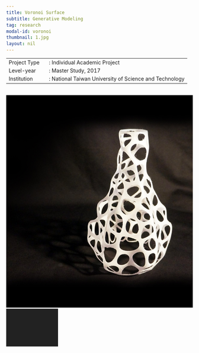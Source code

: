 ```yaml
---
title: Voronoi Surface
subtitle: Generative Modeling
tag: research
modal-id: voronoi
thumbnail: 1.jpg
layout: nil
---
```

<table class="table__research">
    <tbody>
        <tr>
            <td>
                Project Type&nbsp;&nbsp;&nbsp;
            </td>
            <td>
                : Individual Academic Project
            </td>
        </tr>
        <tr>
            <td>
                Level-year
            </td>
            <td>
                : Master Study, 2017
            </td>
        </tr>
        <tr>
            <td>
                Institution
            </td>
            <td>
                : National Taiwan University of Science and Technology
            </td>
        </tr>
    </tbody>
</table>
<br>
<img src="images/portfolio/1/1A.jpg" class="img-responsive img-centered" alt="Voronoi Surface">
<img src="images/portfolio/1/1B.jpg" class="img-responsive img-centered" alt="Voronoi Surface">


